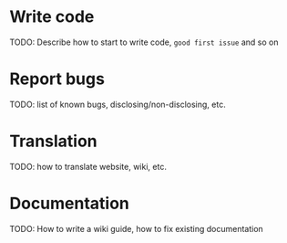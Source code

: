 

# Write code

TODO: Describe how to start to write code, `good first issue` and so on

# Report bugs

TODO: list of known bugs, disclosing/non-disclosing, etc.

# Translation

TODO: how to translate website, wiki, etc.

# Documentation

TODO: How to write a wiki guide, how to fix existing documentation